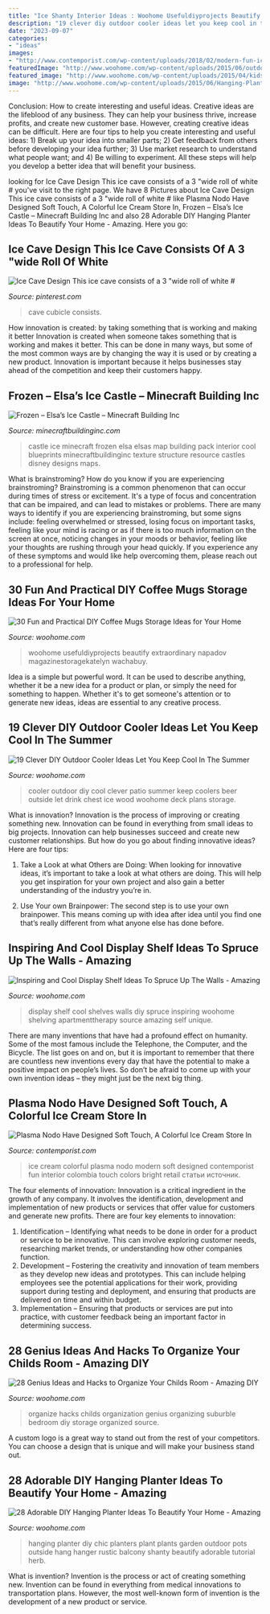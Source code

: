 ```yaml
---
title: "Ice Shanty Interior Ideas : Woohome Usefuldiyprojects Beautify Extraordinary Napadov Magazinestoragekatelyn Wachabuy"
description: "19 clever diy outdoor cooler ideas let you keep cool in the summer"
date: "2023-09-07"
categories:
- "ideas"
images:
- "http://www.contemporist.com/wp-content/uploads/2018/02/modern-fun-ice-cream-shop-design-220218-329-05.jpg"
featuredImage: "http://www.woohome.com/wp-content/uploads/2015/06/outdoor-cooler-ideas-woohome-12.jpg"
featured_image: "http://www.woohome.com/wp-content/uploads/2015/04/kids-room-organization-ideas-14.jpg"
image: "http://www.woohome.com/wp-content/uploads/2015/06/Hanging-Planter-Ideas-Woohome-7.jpg"
---
```



Conclusion: How to create interesting and useful ideas.
Creative ideas are the lifeblood of any business. They can help your business thrive, increase profits, and create new customer base. However, creating creative ideas can be difficult. Here are four tips to help you create interesting and useful ideas: 1) Break up your idea into smaller parts; 2) Get feedback from others before developing your idea further; 3) Use market research to understand what people want; and 4) Be willing to experiment. All these steps will help you develop a better idea that will benefit your business.

	

		
looking for Ice Cave Design This ice cave consists of a 3 &quot;wide roll of white # you've visit to the right page. We have 8 Pictures about Ice Cave Design This ice cave consists of a 3 &quot;wide roll of white # like Plasma Nodo Have Designed Soft Touch, A Colorful Ice Cream Store In, Frozen – Elsa’s Ice Castle – Minecraft Building Inc and also 28 Adorable DIY Hanging Planter Ideas To Beautify Your Home - Amazing. Here you go:
		
    
## Ice Cave Design This Ice Cave Consists Of A 3 &quot;wide Roll Of White #

<img loading=lazy src="https://i.pinimg.com/originals/e4/83/c6/e483c63cfbc601a64a4c8d7c9639170a.jpg" onerror="this.onerror=null;this.src='https://tse3.mm.bing.net/th?id=OIP.ZBmx3X2vdFmN5C86eggXlAHaJ4&amp;pid=15.1';" alt="Ice Cave Design This ice cave consists of a 3 &quot;wide roll of white #">

_Source: pinterest.com_

>cave cubicle consists. 

	

How innovation is created: by taking something that is working and making it better
Innovation is created when someone takes something that is working and makes it better. This can be done in many ways, but some of the most common ways are by changing the way it is used or by creating a new product. Innovation is important because it helps businesses stay ahead of the competition and keep their customers happy.

    
## Frozen – Elsa’s Ice Castle – Minecraft Building Inc

<img loading=lazy src="https://minecraftbuildinginc.com/wp-content/uploads/2014/04/Frozen-Elsas-Ice-Castle-minecraft-building-ideas-9.jpg" onerror="this.onerror=null;this.src='https://tse1.mm.bing.net/th?id=OIP.edvaH9QZiltRrR1N9sjWZQHaEJ&amp;pid=15.1';" alt="Frozen – Elsa’s Ice Castle – Minecraft Building Inc">

_Source: minecraftbuildinginc.com_

>castle ice minecraft frozen elsa elsas map building pack interior cool blueprints minecraftbuildinginc texture structure resource castles disney designs maps. 

	

What is brainstroming?
How do you know if you are experiencing brainstroming? Brainstroming is a common phenomenon that can occur during times of stress or excitement. It's a type of focus and concentration that can be impaired, and can lead to mistakes or problems. There are many ways to identify if you are experiencing brainstroming, but some signs include: feeling overwhelmed or stressed, losing focus on important tasks, feeling like your mind is racing or as if there is too much information on the screen at once, noticing changes in your moods or behavior, feeling like your thoughts are rushing through your head quickly. If you experience any of these symptoms and would like help overcoming them, please reach out to a professional for help.

    
## 30 Fun And Practical DIY Coffee Mugs Storage Ideas For Your Home

<img loading=lazy src="https://www.woohome.com/wp-content/uploads/2015/05/coffee-mug-storage-ideas-woohome-16.jpg" onerror="this.onerror=null;this.src='https://tse4.mm.bing.net/th?id=OIP.stMZGtGltMc60KfsacEW2AHaJ6&amp;pid=15.1';" alt="30 Fun and Practical DIY Coffee Mugs Storage Ideas for Your Home">

_Source: woohome.com_

>woohome usefuldiyprojects beautify extraordinary napadov magazinestoragekatelyn wachabuy. 

	

Idea is a simple but powerful word. It can be used to describe anything, whether it be a new idea for a product or plan, or simply the need for something to happen. Whether it's to get someone's attention or to generate new ideas, ideas are essential to any creative process.

    
## 19 Clever DIY Outdoor Cooler Ideas Let You Keep Cool In The Summer

<img loading=lazy src="http://www.woohome.com/wp-content/uploads/2015/06/outdoor-cooler-ideas-woohome-12.jpg" onerror="this.onerror=null;this.src='https://tse4.mm.bing.net/th?id=OIP.RZP300KuVxNPWTDQCFFcMwHaH9&amp;pid=15.1';" alt="19 Clever DIY Outdoor Cooler Ideas Let You Keep Cool In The Summer">

_Source: woohome.com_

>cooler outdoor diy cool clever patio summer keep coolers beer outside let drink chest ice wood woohome deck plans storage. 

	

What is innovation?
Innovation is the process of improving or creating something new. Innovation can be found in everything from small ideas to big projects. Innovation can help businesses succeed and create new customer relationships. But how do you go about finding innovative ideas? Here are four tips:
1. Take a Look at what Others are Doing: When looking for innovative ideas, it’s important to take a look at what others are doing. This will help you get inspiration for your own project and also gain a better understanding of the industry you’re in.

2. Use Your own Brainpower: The second step is to use your own brainpower. This means coming up with idea after idea until you find one that’s really different from what anyone else has done before.


    
## Inspiring And Cool Display Shelf Ideas To Spruce Up The Walls - Amazing

<img loading=lazy src="http://www.woohome.com/wp-content/uploads/2015/11/display-shelves-woohome-14.jpg" onerror="this.onerror=null;this.src='https://tse2.mm.bing.net/th?id=OIP.A4zz73CCnzIRUodla3EJgAHaMZ&amp;pid=15.1';" alt="Inspiring and Cool Display Shelf Ideas To Spruce Up The Walls - Amazing">

_Source: woohome.com_

>display shelf cool shelves walls diy spruce inspiring woohome shelving apartmenttherapy source amazing self unique. 

	

There are many inventions that have had a profound effect on humanity. Some of the most famous include the Telephone, the Computer, and the Bicycle. The list goes on and on, but it is important to remember that there are countless new inventions every day that have the potential to make a positive impact on people’s lives. So don’t be afraid to come up with your own invention ideas – they might just be the next big thing.

    
## Plasma Nodo Have Designed Soft Touch, A Colorful Ice Cream Store In

<img loading=lazy src="http://www.contemporist.com/wp-content/uploads/2018/02/modern-fun-ice-cream-shop-design-220218-329-05.jpg" onerror="this.onerror=null;this.src='https://tse3.mm.bing.net/th?id=OIP.sPPsPNX-24Lf1ULPfp7yHwHaD4&amp;pid=15.1';" alt="Plasma Nodo Have Designed Soft Touch, A Colorful Ice Cream Store In">

_Source: contemporist.com_

>ice cream colorful plasma nodo modern soft designed contemporist fun interior colombia touch colors bright retail статьи источник. 

	

The four elements of innovation:
Innovation is a critical ingredient in the growth of any company. It involves the identification, development and implementation of new products or services that offer value for customers and generate new profits.
There are four key elements to innovation:
1) Identification – Identifying what needs to be done in order for a product or service to be innovative. This can involve exploring customer needs, researching market trends, or understanding how other companies function.
2) Development – Fostering the creativity and innovation of team members as they develop new ideas and prototypes. This can include helping employees see the potential applications for their work, providing support during testing and deployment, and ensuring that products are delivered on time and within budget. 
3) Implementation – Ensuring that products or services are put into practice, with customer feedback being an important factor in determining success.

    
## 28 Genius Ideas And Hacks To Organize Your Childs Room - Amazing DIY

<img loading=lazy src="http://www.woohome.com/wp-content/uploads/2015/04/kids-room-organization-ideas-14.jpg" onerror="this.onerror=null;this.src='https://tse3.mm.bing.net/th?id=OIP.pR73XoLiJEABK6LIEi_X8gHaLJ&amp;pid=15.1';" alt="28 Genius Ideas and Hacks to Organize Your Childs Room - Amazing DIY">

_Source: woohome.com_

>organize hacks childs organization genius organizing suburble bedroom diy storage organized source. 

	

A custom logo is a great way to stand out from the rest of your competitors. You can choose a design that is unique and will make your business stand out.

    
## 28 Adorable DIY Hanging Planter Ideas To Beautify Your Home - Amazing

<img loading=lazy src="http://www.woohome.com/wp-content/uploads/2015/06/Hanging-Planter-Ideas-Woohome-7.jpg" onerror="this.onerror=null;this.src='https://tse4.mm.bing.net/th?id=OIP.zOnqGIpUmhNcpITQZU5ApwHaNr&amp;pid=15.1';" alt="28 Adorable DIY Hanging Planter Ideas To Beautify Your Home - Amazing">

_Source: woohome.com_

>hanging planter diy chic planters plant plants garden outdoor pots outside hang hanger rustic balcony shanty beautify adorable tutorial herb. 

	

What is invention?
Invention is the process or act of creating something new. Invention can be found in everything from medical innovations to transportation plans. However, the most well-known form of invention is the development of a new product or service.

